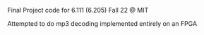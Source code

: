 Final Project code for 6.111 (6.205) Fall 22 @ MIT

Attempted to do mp3 decoding implemented entirely on an FPGA
